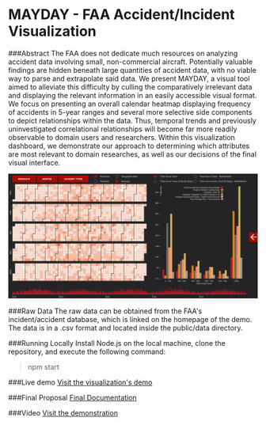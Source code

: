 MAYDAY - FAA Accident/Incident Visualization
======================
###Abstract
The FAA does not dedicate much resources on analyzing accident data involving small, non-commercial aircraft. Potentially valuable findings are hidden beneath large quantities of accident data, with no viable way to parse and extrapolate said data. We present MAYDAY, a visual tool aimed to alleviate this difficulty by culling the comparatively irrelevant data and displaying the relevant information in an easily accessible visual format. We focus on presenting  an overall calendar heatmap displaying frequency of accidents in 5-year ranges and several more selective side components to depict relationships within the data. Thus, temporal trends and previously uninvestigated correlational relationships will become far more readily observable to domain users and researchers. Within this visualization dashboard, we demonstrate our approach to determining which attributes are most relevant to domain researches, as well as our decisions of the final visual interface.

![Screenshot of Visualization](https://raw.githubusercontent.com/NYU-CS6313-Projects/FAA-Visualization/master/screenshots/Screen%20Shot%202015-05-15%20at%201.56.15%20PM.png "Screenshot of Visualization")

###Raw Data
The raw data can be obtained from the FAA's incident/accident database, which is linked on the homepage of the demo. The data is in a .csv format and located inside the public/data directory.

###Running Locally
Install Node.js on the local machine, clone the repository, and execute the following command:

  > npm start

###Live demo
[Visit the visualization's demo](http://maydayviz.azurewebsites.net/)

###Final Proposal
[Final Documentation](https://github.com/NYU-CS6313-Projects/FAA-Visualization/blob/master/documentation.pdf)

###Video
[Visit the demonstration](https://vimeo.com/128098177)
